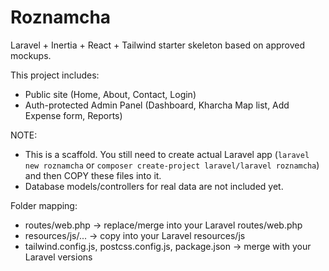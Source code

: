 # Roznamcha

Laravel + Inertia + React + Tailwind starter skeleton based on approved mockups.

This project includes:
- Public site (Home, About, Contact, Login)
- Auth-protected Admin Panel (Dashboard, Kharcha Map list, Add Expense form, Reports)

NOTE:
- This is a scaffold. You still need to create actual Laravel app (`laravel new roznamcha` or `composer create-project laravel/laravel roznamcha`) and then COPY these files into it.
- Database models/controllers for real data are not included yet.

Folder mapping:
- routes/web.php -> replace/merge into your Laravel routes/web.php
- resources/js/... -> copy into your Laravel resources/js
- tailwind.config.js, postcss.config.js, package.json -> merge with your Laravel versions
